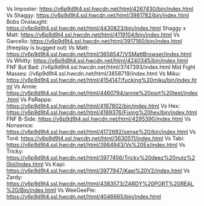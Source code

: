 Vs Imposter: https://v6p9d9t4.ssl.hwcdn.net/html/4267430/bin/index.html
Vs Shaggy: https://v6p9d9t4.ssl.hwcdn.net/html/3981782/bin/index.html
Bobs Onslaught: https://v6p9d9t4.ssl.hwcdn.net/html/4430823/bin/index.html
Shaggy x Matt: https://v6p9d9t4.ssl.hwcdn.net/html/4119104/bin/index.html
Vs Garcello: https://v6p9d9t4.ssl.hwcdn.net/html/3917160/bin/index.html (freeplay is bugged out)
Vs Matt: https://v6p9d9t4.ssl.hwcdn.net/html/3658547/VSMattBrowser/index.html
Vs Whitty: https://v6p9d9t4.ssl.hwcdn.net/html/4240345/bin/index.html
FNF But Bad: //v6p9d9t4.ssl.hwcdn.net/html/3747393/index.html
Mid Fight Masses: //v6p9d9t4.ssl.hwcdn.net/html/3858719/index.html
Vs Miku: https://v6p9d9t4.ssl.hwcdn.net/html/4154147/fucking%20miku/bin/index.html
Vs Annie: https://v6p9d9t4.ssl.hwcdn.net/html/4460794/annie%20port%20test/index.html
Vs PaRappa: https://v6p9d9t4.ssl.hwcdn.net/html/4167802/bin/index.html
Vs Hex: https://v6p9d9t4.ssl.hwcdn.net/html/4189376/Fixing%20hex/bin/index.html
FNF B-Side: https://v6p9d9t4.ssl.hwcdn.net/html/4295390/index.html
Vs Nonsence: https://v6p9d9t4.ssl.hwcdn.net/html/4172692/sense%20/bin/index.html
Vs Tord: https://v6p9d9t4.ssl.hwcdn.net/html/3630511/index.html
Vs Tabi: https://v6p9d9t4.ssl.hwcdn.net/html/3984943/Vs%20Ex/index.html
Vs Tricky: https://v6p9d9t4.ssl.hwcdn.net/html/3977456/Tricky%20deez%20nutz%20lol/index.html
Vs Kapi: https://v6p9d9t4.ssl.hwcdn.net/html/3977947/Kapi%20V2/index.html
Vs Zardy: https://v6p9d9t4.ssl.hwcdn.net/html/4383573/ZARDY%20PORT%20REAL%20/Bin/index.html
Vs WeeGeePie: https://v6p9d9t4.ssl.hwcdn.net/html/4046665/bin/index.html

